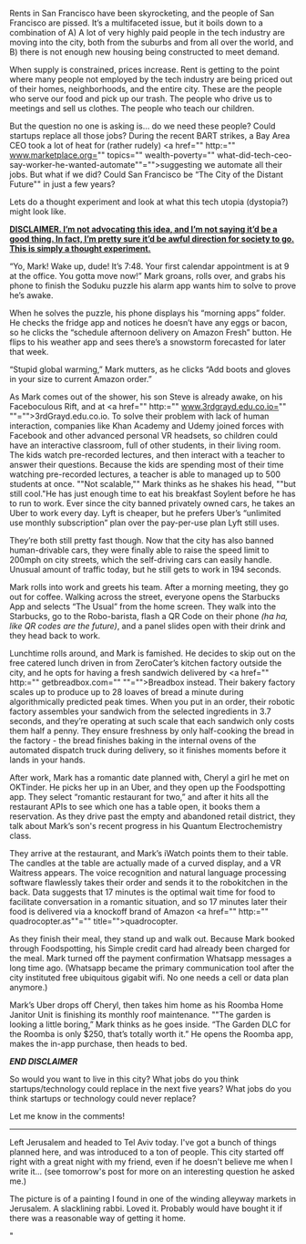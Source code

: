 Rents in San Francisco have been skyrocketing, and the people of San Francisco are pissed. It’s a multifaceted issue, but it boils down to a combination of A) A lot of very highly paid people in the tech industry are moving into the city, both from the suburbs and from all over the world, and B) there is not enough new housing being constructed to meet demand.

When supply is constrained, prices increase. Rent is getting to the point where many people not employed by the tech industry are being priced out of their homes, neighborhoods, and the entire city. These are the people who serve our food and pick up our trash. The people who drive us to meetings and sell us clothes. The people who teach our children.

But the question no one is asking is… do we need these people? Could startups replace all those jobs? During the recent BART strikes, a Bay Area CEO took a lot of heat for (rather rudely) <a href="" http:="" www.marketplace.org="" topics="" wealth-poverty="" what-did-tech-ceo-say-worker-he-wanted-automate""="">suggesting we automate all their jobs</a>. But what if we did? Could San Francisco be “The City of the Distant Future"" in just a few years?

Lets do a thought experiment and look at what this tech utopia (dystopia?) might look like.

**<u>**DISCLAIMER. I’m not advocating this idea, and I’m not saying it’d be a good thing. In fact, I’m pretty sure it’d be awful direction for society to go. This is simply a thought experiment.**</u>**

“Yo, Mark! Wake up, dude! It’s 7:48\. Your first calendar appointment is at 9 at the office. You gotta move now!” Mark groans, rolls over, and grabs his phone to finish the Soduku puzzle his alarm app wants him to solve to prove he’s awake.

When he solves the puzzle, his phone displays his “morning apps” folder. He checks the fridge app and notices he doesn’t have any eggs or bacon, so he clicks the “schedule afternoon delivery on Amazon Fresh” button. He flips to his weather app and sees there’s a snowstorm forecasted for later that week.

“Stupid global warming,” Mark mutters, as he clicks “Add boots and gloves in your size to current Amazon order.”

As Mark comes out of the shower, his son Steve is already awake, on his Faceboculous Rift, and at <a href="" http:="" www.3rdgrayd.edu.co.io="" ""="">3rdGrayd.edu.co.io</a>. To solve their problem with lack of human interaction, companies like Khan Academy and Udemy joined forces with Facebook and other advanced personal VR headsets, so children could have an interactive classroom, full of other students, in their living room. The kids watch pre-recorded lectures, and then interact with a teacher to answer their questions. Because the kids are spending most of their time watching pre-recorded lectures, a teacher is able to managed up to 500 students at once. ""Not scalable,"" Mark thinks as he shakes his head, ""but still cool."He has just enough time to eat his breakfast Soylent before he has to run to work. Ever since the city banned privately owned cars, he takes an Uber to work every day. Lyft is cheaper, but he prefers Uber’s “unlimited use monthly subscription” plan over the pay-per-use plan Lyft still uses.

They’re both still pretty fast though. Now that the city has also banned human-drivable cars, they were finally able to raise the speed limit to 200mph on city streets, which the self-driving cars can easily handle. Unusual amount of traffic today, but he still gets to work in 194 seconds.

Mark rolls into work and greets his team. After a morning meeting, they go out for coffee. Walking across the street, everyone opens the Starbucks App and selects “The Usual” from the home screen. They walk into the Starbucks, go to the Robo-barista, flash a QR Code on their phone _(ha ha, like QR codes are the future)_, and a panel slides open with their drink and they head back to work.

Lunchtime rolls around, and Mark is famished. He decides to skip out on the free catered lunch driven in from ZeroCater’s kitchen factory outside the city, and he opts for having a fresh sandwich delivered by <a href="" http:="" getbreadbox.com="" ""="">Breadbox</a> instead. Their bakery factory scales up to produce up to 28 loaves of bread a minute during algorithmically predicted peak times. When you put in an order, their robotic factory assembles your sandwich from the selected ingredients in 3.7 seconds, and they’re operating at such scale that each sandwich only costs them half a penny. They ensure freshness by only half-cooking the bread in the factory - the bread finishes baking in the internal ovens of the automated dispatch truck during delivery, so it finishes moments before it lands in your hands.

After work, Mark has a romantic date planned with, Cheryl a girl he met on OKTinder. He picks her up in an Uber, and they open up the Foodspotting app. They select “romantic restaurant for two,” and after it hits all the restaurant APIs to see which one has a table open, it books them a reservation. As they drive past the empty and abandoned retail district, they talk about Mark’s son's recent progress in his Quantum Electrochemistry class.

They arrive at the restaurant, and Mark’s iWatch points them to their table. The candles at the table are actually made of a curved display, and a VR Waitress appears. The voice recognition and natural language processing software flawlessly takes their order and sends it to the robokitchen in the back. Data suggests that 17 minutes is the optimal wait time for food to facilitate conversation in a romantic situation, and so 17 minutes later their food is delivered via a knockoff brand of Amazon <a href="" http:="" quadrocopter.as""="" title="">quadrocopter.</a>

As they finish their meal, they stand up and walk out. Because Mark booked through Foodspotting, his Simple credit card had already been charged for the meal. Mark turned off the payment confirmation Whatsapp messages a long time ago. (Whatsapp became the primary communication tool after the city instituted free ubiquitous gigabit wifi. No one needs a cell or data plan anymore.)

Mark’s Uber drops off Cheryl, then takes him home as his Roomba Home Janitor Unit is finishing its monthly roof maintenance. ""The garden is looking a little boring,” Mark thinks as he goes inside. “The Garden DLC for the Roomba is only $250, that’s totally worth it.” He opens the Roomba app, makes the in-app purchase, then heads to bed.

*****END DISCLAIMER*****

So would you want to live in this city? What jobs do you think startups/technology could replace in the next five years? What jobs do you think startups or technology could never replace?

Let me know in the comments!

***

Left Jerusalem and headed to Tel Aviv today. I've got a bunch of things planned here, and was introduced to a ton of people. This city started off right with a great night with my friend, even if he doesn't believe me when I write it... (see tomorrow's post for more on an interesting question he asked me.)

The picture is of a painting I found in one of the winding alleyway markets in Jerusalem. A slacklining rabbi. Loved it. Probably would have bought it if there was a reasonable way of getting it home.

"